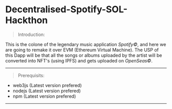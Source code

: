 # Decentralised-Spotify-SOL-Hackthon

> Introduction:

This is the colone of the legendary music application *Spotify©*, and here we are going to remake it over EVM (Ethereum Virtual Machine). The USP of this Dapp will be that all the songs or albums uploaded by the artist will be converted into NFT's (using IPFS) and gets uploaded on *OpenSeas©*.

-------------------------------------------------------------------------------------------------------------------------------------------------------------------------

> Prerequisits: 

- web3js (Latest version prefered)
- nodejs (Latest version prefered)
- npm (Latest version prefered)

-------------------------------------------------------------------------------------------------------------------------------------------------------------------------
